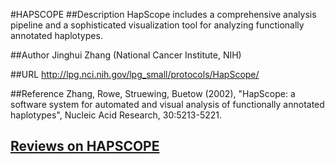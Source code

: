 #HAPSCOPE
##Description
HapScope includes a comprehensive analysis pipeline and a sophisticated visualization tool for analyzing functionally annotated haplotypes.

##Author
Jinghui Zhang (National Cancer Institute, NIH)

##URL
http://lpg.nci.nih.gov/lpg_small/protocols/HapScope/

##Reference
Zhang, Rowe, Struewing, Buetow (2002), "HapScope: a software system for automated and visual analysis of functionally annotated haplotypes", Nucleic Acid Research, 30:5213-5221.


## [Reviews on HAPSCOPE](https://github.com/gaow/genetic-analysis-software/issues/226)